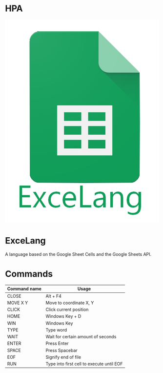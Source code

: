 # HPA

![Image](https://github.com/ddmin/HPA/blob/master/excelang.png)
# ExceLang
A language based on the Google Sheet Cells and the Google Sheets API.

# Commands
| Command name | Usage |
| ------------ | ----- |
| CLOSE | Alt + F4 |
| MOVE X Y | Move to coordinate X, Y |
| CLICK | Click current position |
| HOME | Windows Key + D |
| WIN | Windows Key |
| TYPE <word> | Type word |
| WAIT <seconds> | Wait for certain amount of seconds |
| ENTER | Press Enter |
| SPACE | Press Spacebar |
| EOF | Signify end of file |
| RUN | Type into first cell to execute until EOF |
